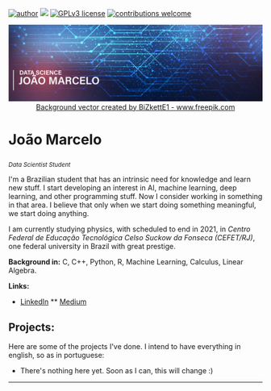 [![author](https://img.shields.io/badge/author-JoaoMarcelo99-red.svg)](https://www.linkedin.com/public-profile/settings?trk=d_flagship3_profile_self_view_public_profile&lipi=urn%3Ali%3Apage%3Ad_flagship3_profile_self_edit_top_card%3BXcTZnQfdQBqWXFEJtngesA%3D%3D) [![](https://img.shields.io/badge/python-3.7+-blue.svg)](https://www.python.org/downloads/release/python-365/) [![GPLv3 license](https://img.shields.io/badge/License-GPLv3-blue.svg)](http://perso.crans.org/besson/LICENSE.html) [![contributions welcome](https://img.shields.io/badge/contributions-welcome-brightgreen.svg?style=flat)](https://github.com/carlosfab/data_science/issues)

<p align="center">
  <basefont size="20">
  <img src="banner_2.1.png" >
  <a href= "https://www.freepik.com/free-photos-vectors/background">Background vector created by BiZkettE1 - www.freepik.com</a>
  </basefont>
</p>

# João Marcelo
<sub>*Data Scientist Student*</sub>

I'm a Brazilian student that has an intrinsic need for knowledge and learn new stuff. I start developing an interest in AI, machine learning, deep learning, and other programming stuff. Now I consider working in something in that area. I believe that only when we start doing something meaningful, we start doing anything. 

I am currently studying physics, with scheduled to end in 2021, in *Centro Federal de Educação Tecnológica Celso Suckow da Fonseca (CEFET/RJ)*, one federal university in Brazil with great prestige.

**Background in:** C, C++, Python, R, Machine Learning, Calculus, Linear Algebra.

**Links:**
* [LinkedIn](https://www.linkedin.com/public-profile/settings?trk=d_flagship3_profile_self_view_public_profile&lipi=urn%3Ali%3Apage%3Ad_flagship3_profile_self_edit_top_card%3BhwSzwVpvRWSPTgh8rlNj7Q%3D%3D)
** [Medium](https://medium.com/@joaomarcelocc60)

## Projects:
Here are some of the projects I've done. I intend to have everything in english, so as in portuguese:

* There's nothing here yet. Soon as I can, this will change :)


---
